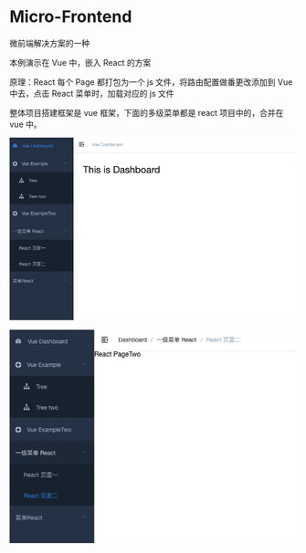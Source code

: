 # Micro-Frontend
微前端解决方案的一种

本例演示在 Vue 中，嵌入 React 的方案

原理：React 每个 Page 都打包为一个 js 文件，将路由配置做番更改添加到 Vue 中去，点击 React 菜单时，加载对应的 js 文件

整体项目搭建框架是 vue 框架，下面的多级菜单都是 react 项目中的，合并在 vue 中。

![vue](/assets/vue.png)

![react](/assets/react.png)